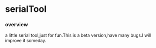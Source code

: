 # serialTool
### overview
   a little serial tool,just for fun.This is a beta version,have many bugs.I will improve it someday.
